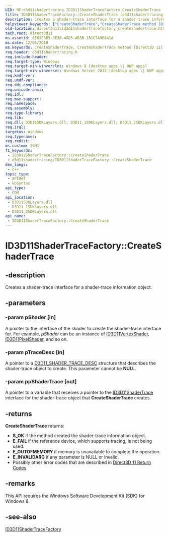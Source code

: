 ```yaml
---
UID: NF:d3d11shadertracing.ID3D11ShaderTraceFactory.CreateShaderTrace
title: ID3D11ShaderTraceFactory::CreateShaderTrace (d3d11shadertracing.h)
description: Creates a shader-trace interface for a shader-trace information object.
helpviewer_keywords: ["CreateShaderTrace","CreateShaderTrace method [Direct3D 11]","CreateShaderTrace method [Direct3D 11]","ID3D11ShaderTraceFactory interface","ID3D11ShaderTraceFactory interface [Direct3D 11]","CreateShaderTrace method","ID3D11ShaderTraceFactory.CreateShaderTrace","ID3D11ShaderTraceFactory::CreateShaderTrace","d3d11shadertracing/ID3D11ShaderTraceFactory::CreateShaderTrace","direct3d11.id3d11shadertracefactory_createshadertrace"]
old-location: direct3d11\id3d11shadertracefactory_createshadertrace.htm
tech.root: direct3d11
ms.assetid: 8F63E8B3-0E36-49D5-AB3B-1B1C7A9B841A
ms.date: 12/05/2018
ms.keywords: CreateShaderTrace, CreateShaderTrace method [Direct3D 11], CreateShaderTrace method [Direct3D 11],ID3D11ShaderTraceFactory interface, ID3D11ShaderTraceFactory interface [Direct3D 11],CreateShaderTrace method, ID3D11ShaderTraceFactory.CreateShaderTrace, ID3D11ShaderTraceFactory::CreateShaderTrace, d3d11shadertracing/ID3D11ShaderTraceFactory::CreateShaderTrace, direct3d11.id3d11shadertracefactory_createshadertrace
req.header: d3d11shadertracing.h
req.include-header: 
req.target-type: Windows
req.target-min-winverclnt: Windows 8 [desktop apps \| UWP apps]
req.target-min-winversvr: Windows Server 2012 [desktop apps \| UWP apps]
req.kmdf-ver: 
req.umdf-ver: 
req.ddi-compliance: 
req.unicode-ansi: 
req.idl: 
req.max-support: 
req.namespace: 
req.assembly: 
req.type-library: 
req.lib: 
req.dll: D3D11SDKLayers.dll; D3D11_1SDKLayers.dll; D3D11_2SDKLayers.dll
req.irql: 
targetos: Windows
req.typenames: 
req.redist: 
ms.custom: 19H1
f1_keywords:
 - ID3D11ShaderTraceFactory::CreateShaderTrace
 - d3d11shadertracing/ID3D11ShaderTraceFactory::CreateShaderTrace
dev_langs:
 - c++
topic_type:
 - APIRef
 - kbSyntax
api_type:
 - COM
api_location:
 - D3D11SDKLayers.dll
 - D3D11_1SDKLayers.dll
 - D3D11_2SDKLayers.dll
api_name:
 - ID3D11ShaderTraceFactory::CreateShaderTrace
---
```


# ID3D11ShaderTraceFactory::CreateShaderTrace


## -description

Creates a shader-trace interface for a shader-trace information object.

## -parameters

### -param pShader [in]

A pointer to the interface of the shader to create the shader-trace interface for. For example, <i>pShader</i> can be an instance of <a href="/windows/desktop/api/d3d11/nn-d3d11-id3d11vertexshader">ID3D11VertexShader</a>, <a href="/windows/desktop/api/d3d11/nn-d3d11-id3d11pixelshader">ID3D11PixelShader</a>, and so on.

### -param pTraceDesc [in]

A pointer to a  <a href="/windows/desktop/api/d3d11shadertracing/ns-d3d11shadertracing-d3d11_shader_trace_desc">D3D11_SHADER_TRACE_DESC</a> structure that describes the shader-trace object to create. This parameter cannot be <b>NULL</b>.

### -param ppShaderTrace [out]

A pointer to a variable that receives a pointer to the <a href="/windows/desktop/api/d3d11shadertracing/nn-d3d11shadertracing-id3d11shadertrace">ID3D11ShaderTrace</a> interface for the shader-trace object that <b>CreateShaderTrace</b> creates.

## -returns

<b>CreateShaderTrace</b> returns:
        <ul>
<li><b>S_OK</b> if the method created the shader-trace information object.</li>
<li><b>E_FAIL</b> if the reference device, which supports tracing, is not being used.</li>
<li><b>E_OUTOFMEMORY</b> if memory is unavailable to complete the operation.</li>
<li><b>E_INVALIDARG</b> if any parameter is NULL or invalid.</li>
<li>Possibly other error codes that are described in <a href="/windows/desktop/direct3d11/d3d11-graphics-reference-returnvalues">Direct3D 11 Return Codes</a>.</li>
</ul>

## -remarks

This API requires the Windows Software Development Kit (SDK) for Windows 8.

## -see-also

<a href="/windows/desktop/api/d3d11shadertracing/nn-d3d11shadertracing-id3d11shadertracefactory">ID3D11ShaderTraceFactory</a>

